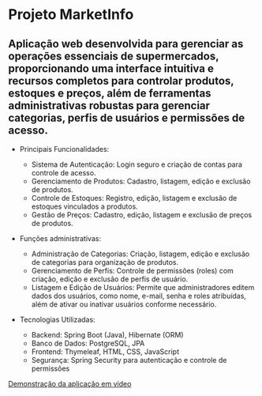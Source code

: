 <h1>Projeto MarketInfo</h1>
<h2>Aplicação web desenvolvida para gerenciar as operações essenciais de supermercados, proporcionando uma interface intuitiva e recursos completos para controlar produtos, estoques e preços, além de ferramentas administrativas robustas para gerenciar categorias, perfis de usuários e permissões de acesso.</h2>

- Principais Funcionalidades:
  - Sistema de Autenticação: Login seguro e criação de contas para controle de acesso.
  - Gerenciamento de Produtos: Cadastro, listagem, edição e exclusão de produtos.
  - Controle de Estoques: Registro, edição, listagem e exclusão de estoques vinculados a produtos.
  - Gestão de Preços: Cadastro, edição, listagem e exclusão de preços de produtos.

- Funções administrativas:
  - Administração de Categorias: Criação, listagem, edição e exclusão de categorias para organização de produtos.
  - Gerenciamento de Perfis: Controle de permissões (roles) com criação, edição e exclusão de perfis de usuário.
  - Listagem e Edição de Usuários: Permite que administradores editem dados dos usuários, como nome, e-mail, senha e roles atribuídas, além de ativar ou inativar usuários conforme necessário.

- Tecnologias Utilizadas:
   - Backend: Spring Boot (Java), Hibernate (ORM)
   - Banco de Dados: PostgreSQL, JPA
   - Frontend: Thymeleaf, HTML, CSS, JavaScript
   - Segurança: Spring Security para autenticação e controle de permissões

<a href="https://youtu.be/S74wnw-LgHA">Demonstração da aplicação em vídeo<a>
